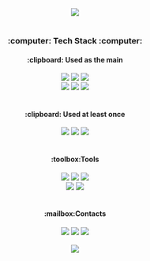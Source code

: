 <div align="center">
    <img src="https://capsule-render.vercel.app/api?type=transparent&text=Hi%20There,%20I%27m%20Yonghoon!&fontColor=34558B&fontSize=50&desc=Quiet%20Code&descAlign=75&descAlignY=85&descSize=25" />
    <br><br>
    <h3>:computer: Tech Stack :computer:</h3>
    <h4>:clipboard: Used as the main</h4>
    <a href="" target="_blank"><img src="https://img.shields.io/badge/Python-02456C?style=plastic&logo=python&logoColor=white"/></a>
    <a href="" target="_blank"><img src="https://img.shields.io/badge/FastAPI-009688?style=plastic&logo=FastAPI&logoColor=white"/></a>
    <a href="" target="_blank"><img src="https://img.shields.io/badge/Django-092E20?style=plastic&logo=Django&logoColor=white"/></a>
    <br>
    <a href="" target="_blank"><img src="https://img.shields.io/badge/AWS-232F3E?style=plastic&logo=Amazon AWS&logoColor=white"/></a>
    <a href="https://hub.docker.com/u/johyonghoon" target="_blank"><img src="https://img.shields.io/badge/Docker-2496ED?style=plastic&logo=Docker&logoColor=white"/></a>
    <a href="" target="_blank"><img src="https://img.shields.io/badge/MySQL-4479A1?style=plastic&logo=MySQL&logoColor=white"/></a>
    <br><br>
    <h4>:clipboard: Used at least once</h4>
    <a href="" target="_blank"><img src="https://img.shields.io/badge/PyTorch-EE4C2C?style=plastic&logo=PyTorch&logoColor=white"/></a>
    <a href="" target="_blank"><img src="https://img.shields.io/badge/TensorFlow-FF6F00?style=plastic&logo=TensorFlow&logoColor=white"/></a>
    <a href="" target="_blank"><img src="https://img.shields.io/badge/ScikitLearn-F7931E?style=plastic&logo=ScikitLearn&logoColor=white"/></a>
    <br><br>
    <h4>:toolbox:Tools</h4>
    <a href="" target="_blank"><img src="https://img.shields.io/badge/Notion-000000?style=plastic&logo=Notion&logoColor=white"/></a>    
    <a href="" target="_blank"><img src="https://img.shields.io/badge/Slack-4A154B?style=plastic&logo=Slack&logoColor=white"/></a>
    <a href="https://github.com/johyonghoon" target="_blank"><img src="https://img.shields.io/badge/GitHub-181717?style=plastic&logo=GitHub&logoColor=white"/></a>
    <br>
    <a href="" target="_blank"><img src="https://img.shields.io/badge/Postman-FF6C37?style=plastic&logo=Postman&logoColor=white"/></a>
    <a href="" target="_blank"><img src="https://img.shields.io/badge/Pycharm-000000?style=plastic&logo=Pycharm&logoColor=white"/></a>
    <br><br>
    <h4>:mailbox:Contacts</h4>
    <a href="https://mail.google.com/" target="_blank"><img src="https://img.shields.io/badge/Gmail-EA4335?style=plastic&logo=Gmail&logoColor=white"/></a>
    <a href="https://www.instagram.com/calm_hn/" target="_blank"><img src="https://img.shields.io/badge/Instagram-E4405F?style=plastic&logo=Instagram&logoColor=white"/></a>
    <a href="https://velog.io/@johyonghoon" target="_blank"><img src="https://img.shields.io/badge/Velog-20C997?style=plastic&logo=Velog&logoColor=white"/></a>
    <br><br>
    <img src="https://github-readme-stats.vercel.app/api?username=Johyonghoon&show_icons=true&theme=gotham"/>
</div>

